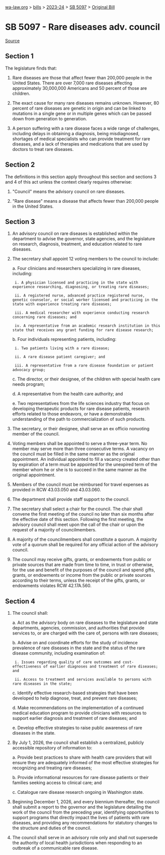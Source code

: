 [wa-law.org](/) > [bills](/bills/) > [2023-24](/bills/2023-24) > [SB 5097](/bills/2023-24/sb/5097/) > [Original Bill](/bills/2023-24/sb/5097/1/)

# SB 5097 - Rare diseases adv. council

[Source](http://lawfilesext.leg.wa.gov/biennium/2023-24/Pdf/Bills/Senate%20Bills/5097.pdf)

## Section 1
The legislature finds that:

1. Rare diseases are those that affect fewer than 200,000 people in the United States. There are over 7,000 rare diseases affecting approximately 30,000,000 Americans and 50 percent of those are children.

2. The exact cause for many rare diseases remains unknown. However, 80 percent of rare diseases are genetic in origin and can be linked to mutations in a single gene or in multiple genes which can be passed down from generation to generation.

3. A person suffering with a rare disease faces a wide range of challenges, including delays in obtaining a diagnosis, being misdiagnosed, shortages of medical specialists who can provide treatment for rare diseases, and a lack of therapies and medications that are used by doctors to treat rare diseases.

## Section 2
The definitions in this section apply throughout this section and sections 3 and 4 of this act unless the context clearly requires otherwise:

1. "Council" means the advisory council on rare diseases.

2. "Rare disease" means a disease that affects fewer than 200,000 people in the United States.

## Section 3
1. An advisory council on rare diseases is established within the department to advise the governor, state agencies, and the legislature on research, diagnosis, treatment, and education related to rare diseases.

2. The secretary shall appoint 12 voting members to the council to include:

    a. Four clinicians and researchers specializing in rare diseases, including:

        i. A physician licensed and practicing in the state with experience researching, diagnosing, or treating rare diseases;

        ii. A registered nurse, advanced practice registered nurse, genetic counselor, or social worker licensed and practicing in the state with experience treating rare diseases;

        iii. A medical researcher with experience conducting research concerning rare diseases; and

        iv. A representative from an academic research institution in this state that receives any grant funding for rare disease research;

    b. Four individuals representing patients, including:

        i. Two patients living with a rare disease;

        ii. A rare disease patient caregiver; and

        iii. A representative from a rare disease foundation or patient advocacy group;

    c. The director, or their designee, of the children with special health care needs program;

    d. A representative from the health care authority; and

    e. Two representatives from the life sciences industry that focus on developing therapeutic products for rare disease patients, research efforts related to those endeavors, or have a demonstrable understanding of the path to commercialization of such products.

3. The secretary, or their designee, shall serve an ex officio nonvoting member of the council.

4. Voting members shall be appointed to serve a three-year term. No member may serve more than three consecutive terms. A vacancy on the council must be filled in the same manner as the original appointment. An individual appointed to fill a vacancy created other than by expiration of a term must be appointed for the unexpired term of the member whom he or she is to succeed in the same manner as the original appointment.

5. Members of the council must be reimbursed for travel expenses as provided in RCW 43.03.050 and 43.03.060.

6. The department shall provide staff support to the council.

7. The secretary shall select a chair for the council. The chair shall convene the first meeting of the council no later than six months after the effective date of this section. Following the first meeting, the advisory council shall meet upon the call of the chair or upon the request of a majority of councilmembers.

8. A majority of the councilmembers shall constitute a quorum. A majority vote of a quorum shall be required for any official action of the advisory council.

9. The council may receive gifts, grants, or endowments from public or private sources that are made from time to time, in trust or otherwise, for the use and benefit of the purposes of the council and spend gifts, grants, or endowments or income from the public or private sources according to their terms, unless the receipt of the gifts, grants, or endowments violates RCW 42.17A.560.

## Section 4
1. The council shall:

    a. Act as the advisory body on rare diseases to the legislature and state departments, agencies, commission, and authorities that provide services to, or are charged with the care of, persons with rare diseases;

    b. Advise on and coordinate efforts for the study of incidence prevalence of rare diseases in the state and the status of the rare disease community, including examination of:

        i. Issues regarding quality of care outcomes and cost-effectiveness of earlier diagnoses and treatment of rare diseases; and

        ii. Access to treatment and services available to persons with rare diseases in the state;

    c. Identify effective research-based strategies that have been developed to help diagnose, treat, and prevent rare diseases;

    d. Make recommendations on the implementation of a continued medical education program to provide clinicians with resources to support earlier diagnosis and treatment of rare diseases; and

    e. Develop effective strategies to raise public awareness of rare diseases in the state.

2. By July 1, 2026, the council shall establish a centralized, publicly accessible repository of information to:

    a. Provide best practices to share with health care providers that will ensure they are adequately informed of the most effective strategies for recognizing and treating rare diseases;

    b. Provide informational resources for rare disease patients or their families seeking access to clinical care; and

    c. Catalogue rare disease research ongoing in Washington state.

3. Beginning December 1, 2026, and every biennium thereafter, the council shall submit a report to the governor and the legislature detailing the work of the council from the preceding year, identifying opportunities to support programs that directly impact the lives of patients with rare diseases, and providing any recommendations for statutory changes to the structure and duties of the council.

4. The council shall serve in an advisory role only and shall not supersede the authority of local health jurisdictions when responding to an outbreak of a communicable rare disease.
